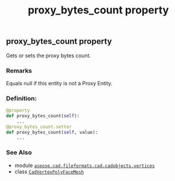 ﻿---
title: proxy_bytes_count property
second_title: Aspose.CAD for Python via .NET API References
description: 
type: docs
weight: 460
url: /python-net/aspose.cad.fileformats.cad.cadobjects.vertices/cadvertexpolyfacemesh/proxy_bytes_count/
is_root: false
---

## proxy_bytes_count property


Gets or sets the proxy bytes count.

### Remarks 


Equals null if this entity is not a Proxy Entity.
### Definition:
```python
@property
def proxy_bytes_count(self):
    ...
@proxy_bytes_count.setter
def proxy_bytes_count(self, value):
    ...
```

### See Also
* module [`aspose.cad.fileformats.cad.cadobjects.vertices`](../../)
* class [`CadVertexPolyFaceMesh`](/cad/python-net/aspose.cad.fileformats.cad.cadobjects.vertices/cadvertexpolyfacemesh)
